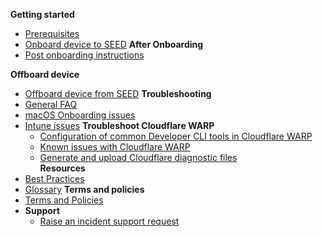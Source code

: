 **Getting started**
  - [Prerequisites](prerequisites-for-onboarding)
  - [Onboard device to SEED](onboard-device/onboard-device-to-seed)
**After Onboarding**    
  - [Post onboarding instructions](post-onboarding-instructions)
<!--* [Post onboarding verification for GCC 1.0 users](seed-post-onboarding-verification-for-gcc-1.0)-->
**Offboard device**
  - [Offboard device from SEED](offboard-device-from-seed)
**Troubleshooting**
  - [General FAQ](faqs/seed-faq-general)
  - [macOS Onboarding issues](faqs/common-issues-while-onboarding-using-macos)
  - [Intune issues](faqs/common-issues-while-enrolling-with-microsoft-endpoint-manager)
**Troubleshoot Cloudflare WARP**  
    - [Configuration of common Developer CLI tools in Cloudflare WARP](faqs/configuration-of-common-developer-cli-tools-with-cloudflare-warp)  
    - [Known issues with Cloudflare WARP](faqs/cloudflare-warp-known-issues)  
    - [Generate and upload Cloudflare diagnostic files](how-to-generate-and-upload-diagnostic-files-to-incident-support-request)  
**Resources**  
  - [Best Practices](best-practices)
  - [Glossary](term-definitions)
**Terms and policies**
  - [Terms and Policies](terms-and-policies)
- **Support**
  - [Raise an incident support request](support-channels)
